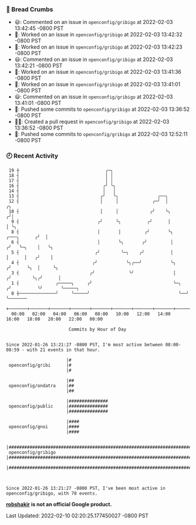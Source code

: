 ### 🍞 Bread Crumbs

 * 😃: Commented on an issue in `openconfig/gribigo` at 2022-02-03 13:42:45 -0800 PST
 * 👀: Worked on an issue in `openconfig/gribigo` at 2022-02-03 13:42:32 -0800 PST
 * 👀: Worked on an issue in `openconfig/gribigo` at 2022-02-03 13:42:23 -0800 PST
 * 😃: Commented on an issue in `openconfig/gribigo` at 2022-02-03 13:42:21 -0800 PST
 * 👀: Worked on an issue in `openconfig/gribigo` at 2022-02-03 13:41:36 -0800 PST
 * 👀: Worked on an issue in `openconfig/gribigo` at 2022-02-03 13:41:01 -0800 PST
 * 😃: Commented on an issue in `openconfig/gribigo` at 2022-02-03 13:41:01 -0800 PST
 * 🚢: Pushed some commits to `openconfig/gribigo` at 2022-02-03 13:36:52 -0800 PST
 * ✍🏼: Created a pull request in `openconfig/gribigo` at 2022-02-03 13:36:52 -0800 PST
 * 🚢: Pushed some commits to `openconfig/gribigo` at 2022-02-03 12:52:11 -0800 PST

### 🕘 Recent Activity
```
 19 ┼                                 ╭─╮
 18 ┤                                 │ │
 17 ┤                                 │ │
 16 ┤                                ╭╯ ╰╮
 14 ┤                                │   │
 13 ┤                               ╭╯   ╰╮               ╭──╮
 12 ┤                               │     │             ╭─╯  │                        ╭╮
 10 ┤                               │     │            ╭╯    ╰╮                      ╭╯│
  9 ┤                              ╭╯     ╰╮          ╭╯      │                      │ ╰╮
  8 ┤                              │       │         ╭╯       ╰╮         ╭───╮      ╭╯  │
  6 ┤                              │       ╰╮       ╭╯         │        ╭╯   ╰─╮    │   ╰╮
  5 ┤                             ╭╯        ╰─╮    ╭╯          │        │      │   ╭╯    │
  4 ┤                            ╭╯           ╰╮╭──╯           ╰╮      ╭╯      ╰╮  │     ╰╮
  3 ┤                           ╭╯             ╰╯               │     ╭╯        ╰╮╭╯      │
  1 ┤              ╭─────╮     ╭╯                               ╰─╮  ╭╯          ╰╯       ╰─────╮
  0 ┼──────────────╯     ╰─────╯                                  ╰──╯                          ╰───────
    +───────+───────+───────+───────+───────+───────+───────+───────+───────+───────+───────+───────+────
  00:00   02:00   04:00   06:00   08:00   10:00   12:00   14:00   16:00   18:00   20:00   22:00   00:00   

						Commits by Hour of Day


Since 2022-01-26 13:21:27 -0800 PST, I'm most active between 08:00-08:59 - with 21 events in that hour.

```



```
                       |#
 openconfig/gribi      |#
                       |#

                       |##
 openconfig/ondatra    |##
                       |##

                       |###############
 openconfig/public     |###############
                       |###############

                       |####
 openconfig/gnoi       |####
                       |####

                       |##############################################################################
 openconfig/gribigo    |##############################################################################
                       |##############################################################################



Since 2022-01-26 13:21:27 -0800 PST, I've been most active in openconfig/gribigo, with 78 events.

```
**[robshakir](mailto:robjs@google.com) is not an official Google product.**  


Last Updated: 2022-02-10 02:20:25.177450027 -0800 PST
